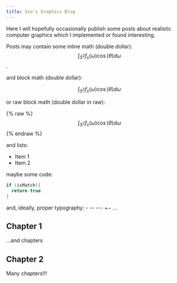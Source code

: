 ```yaml
---
title: Ivo's Graphics Blog
---
```


Here I will hopefully occasionally publish some posts about realistic computer graphics which I implemented or found interesting.


Posts may contain some inline math (double dollar): $$\int_{S^2}f_s(\omega)\cos(\theta)d\omega$$.

and block math (double dollar):

$$
\int_{S^2}f_s(\omega)\cos(\theta)d\omega
$$

or raw block math (double dollar in raw):

{% raw %}
$$
\int_{S^2}f_s(\omega)\cos(\theta)d\omega
$$
{% endraw %}

and lists:

* Item 1
* Item 2

maybe some code:

```c++
if (isMatch){
  return true
}
```

and, ideally, proper typography: - -- --- +− ...

## Chapter 1

...and chapters

## Chapter 2

Many chapters!!!
